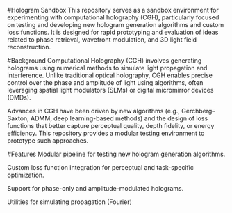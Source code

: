 #Hologram Sandbox
This repository serves as a sandbox environment for experimenting with computational holography (CGH), particularly focused on testing and developing new hologram generation algorithms and custom loss functions. It is designed for rapid prototyping and evaluation of ideas related to phase retrieval, wavefront modulation, and 3D light field reconstruction.

#Background
Computational Holography (CGH) involves generating holograms using numerical methods to simulate light propagation and interference. Unlike traditional optical holography, CGH enables precise control over the phase and amplitude of light using algorithms, often leveraging spatial light modulators (SLMs) or digital micromirror devices (DMDs).

Advances in CGH have been driven by new algorithms (e.g., Gerchberg–Saxton, ADMM, deep learning-based methods) and the design of loss functions that better capture perceptual quality, depth fidelity, or energy efficiency. This repository provides a modular testing environment to prototype such approaches.

#Features
Modular pipeline for testing new hologram generation algorithms.

Custom loss function integration for perceptual and task-specific optimization.

Support for phase-only and amplitude-modulated holograms.

Utilities for simulating propagation (Fourier)
